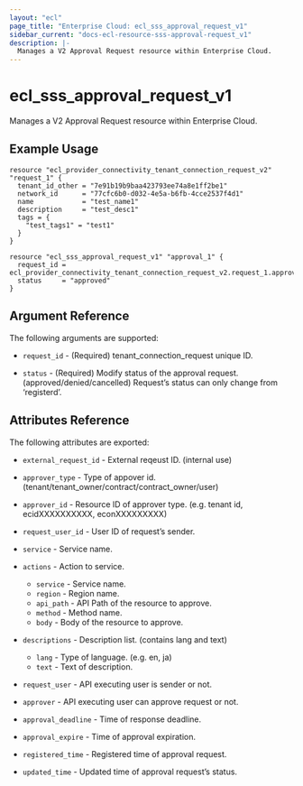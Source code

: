 ```yaml
---
layout: "ecl"
page_title: "Enterprise Cloud: ecl_sss_approval_request_v1"
sidebar_current: "docs-ecl-resource-sss-approval-request_v1"
description: |-
  Manages a V2 Approval Request resource within Enterprise Cloud.
---
```


# ecl_sss_approval_request_v1

Manages a V2 Approval Request resource within Enterprise Cloud.

## Example Usage

```hcl
resource "ecl_provider_connectivity_tenant_connection_request_v2" "request_1" {
  tenant_id_other = "7e91b19b9baa423793ee74a8e1ff2be1"
  network_id      = "77cfc6b0-d032-4e5a-b6fb-4cce2537f4d1"
  name            = "test_name1"
  description     = "test_desc1"
  tags = {
    "test_tags1" = "test1"
  }
}

resource "ecl_sss_approval_request_v1" "approval_1" {
  request_id = ecl_provider_connectivity_tenant_connection_request_v2.request_1.approval_request_id
  status     = "approved"
}
```

## Argument Reference

The following arguments are supported:

* `request_id` - (Required) 	tenant_connection_request unique ID.

* `status` - (Required) 	Modify status of the approval request.(approved/denied/cancelled) Request’s status can only change from ‘registerd’.

## Attributes Reference

The following attributes are exported:

* `external_request_id` - External reqeust ID. (internal use)

* `approver_type` - Type of appover id. (tenant/tenant_owner/contract/contract_owner/user)

* `approver_id` - Resource ID of approver type. (e.g. tenant id, ecidXXXXXXXXXX, econXXXXXXXXX)

* `request_user_id` - User ID of request’s sender.

* `service` - Service name.

* `actions` - Action to service.
    * `service` - Service name.
    * `region` - Region name.
    * `api_path` - API Path of the resource to approve.
    * `method` - Method name.
    * `body` - Body of the resource to approve.

* `descriptions` - Description list. (contains lang and text)
    * `lang` - Type of language. (e.g. en, ja)
    * `text` - Text of description.

* `request_user` - API executing user is sender or not.

* `approver` - API executing user can approve request or not.

* `approval_deadline` - Time of response deadline.

* `approval_expire` - Time of approval expiration.

* `registered_time` - Registered time of approval request.

* `updated_time` - Updated time of approval request’s status.
